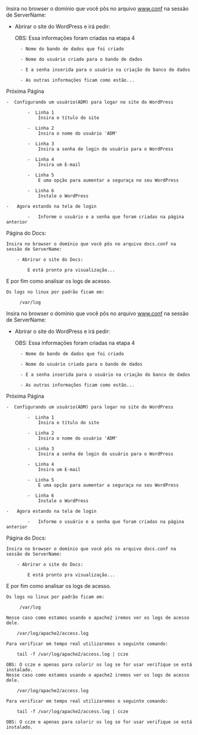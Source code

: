 Insira no browser o domínio que você pôs no arquivo www.conf na sessão de ServerName: 

- Abrirar o site do WordPress e irá pedir:
    
    OBS: Essa informações foram criadas na etapa 4

        - Nome do bando de dados que foi criado

        - Nome do usuário criado para o bando de dados 

        - E a senha inserida para o usuário na criação do banco de dados

        - As outras informações ficam como estão...
        

Próxima Página

    -  Configurando um usuário(ADM) para logar no site do WordPress
            
            -  Linha 1
                Insira o título do site
                    
            -  Linha 2
                Insira o nome do usuário 'ADM'

            -  Linha 3
                Insira a senha de login do usuário para o WordPress

            -  Linha 4
                Insira um E-mail 

            -  Linha 5
                E uma opção para aumentar a seguraça no seu WordPress

            -  Linha 6 
                Instale o WordPress

    -   Agora estando na tela de login 
            
            -   Informe o usuário e a senha que foram criadas na página anterior


Página do Docs:

    Insira no browser o domínio que você pôs no arquivo docs.conf na sessão de ServerName: 

        - Abrirar o site do Docs:

            E está pronto pra visualização...
        

E por fim como analisar os logs de acesso.

    Os logs no linux por padrão ficam em:

         /var/log
Insira no browser o domínio que você pôs no arquivo www.conf na sessão de ServerName: 

- Abrirar o site do WordPress e irá pedir:
    
    OBS: Essa informações foram criadas na etapa 4

        - Nome do bando de dados que foi criado

        - Nome do usuário criado para o bando de dados 

        - E a senha inserida para o usuário na criação do banco de dados

        - As outras informações ficam como estão...
        

Próxima Página

    -  Configurando um usuário(ADM) para logar no site do WordPress
            
            -  Linha 1
                Insira o título do site
                    
            -  Linha 2
                Insira o nome do usuário 'ADM'

            -  Linha 3
                Insira a senha de login do usuário para o WordPress

            -  Linha 4
                Insira um E-mail 

            -  Linha 5
                E uma opção para aumentar a seguraça no seu WordPress

            -  Linha 6 
                Instale o WordPress

    -   Agora estando na tela de login 
            
            -   Informe o usuário e a senha que foram criadas na página anterior


Página do Docs:

    Insira no browser o domínio que você pôs no arquivo docs.conf na sessão de ServerName: 

        - Abrirar o site do Docs:

            E está pronto pra visualização...
        

E por fim como analisar os logs de acesso.

    Os logs no linux por padrão ficam em:

         /var/log

    Nesse caso como estamos usando o apache2 iremos ver os logs de acesso dele.

        /var/log/apache2/access.log

    Para verificar em tempo real utilizaremos o seguinte comando:

        tail -f /var/log/apache2/access.log | ccze
    
    OBS: O ccze e apenas para colorir os log se for usar verifique se está instalado.
    Nesse caso como estamos usando o apache2 iremos ver os logs de acesso dele.

        /var/log/apache2/access.log

    Para verificar em tempo real utilizaremos o seguinte comando:

        tail -f /var/log/apache2/access.log | ccze
    
    OBS: O ccze e apenas para colorir os log se for usar verifique se está instalado.